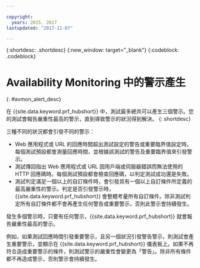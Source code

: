 ```yaml
---

copyright:
  years: 2015, 2017
lastupdated: "2017-11-07"

---
```


{:shortdesc: .shortdesc}
{:new_window: target="_blank"}
{:codeblock: .codeblock}


# Availability Monitoring 中的警示產生
{: #avmon_alert_desc}

在 {{site.data.keyword.prf_hubshort}} 中，測試最多總共可以產生三個警示。您的測試會報告嚴重性最高的警示，直到導致警示的狀況得到解決。
{: shortdesc}

三種不同的狀況都會引發不同的警示：

-   Web 應用程式或 URL 的回應時間超出測試設定的警告或重要臨界值設定時。每個測試預設都會測量回應時間，並根據該測試的警告及重要臨界值來引發警示。
-   測試傳回指出 Web 應用程式或 URL 因用戶端或伺服器錯誤而無法使用的 HTTP 回應碼時。每個測試預設都會檢查回應碼，以判定測試成功還是失敗。
-   測試判定滿足一個以上的自訂條件時，會引發具有一個以上自訂條件所定義的最高嚴重性的警示。判定是否引發警示時，{{site.data.keyword.prf_hubshort}} 會整體考量所有自訂條件。除非測試判定所有自訂條件都不會再產生任何警告或重要警示，否則此警示會持續發生。

發生多個警示時，只要有任何警示，{{site.data.keyword.prf_hubshort}} 就會報告嚴重性最高的警示。

例如，如果測試回應時間引發重要警示，且另一個狀況引發警告警示，則測試會產生重要警示，並顯示在 {{site.data.keyword.prf_hubshort}} 儀表板上。如果不再符合造成重要警示的條件，則測試警示的嚴重性會變更為「警告」。除非所有條件都不再造成警示，否則警示會持續發生。
